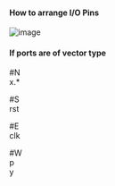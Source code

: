 #### How to arrange I/O Pins

![image](https://user-images.githubusercontent.com/98731221/230704185-9913c9a6-fa67-46d0-9933-114717a02dd0.png)


#### If ports are of vector type 

#N<br/>
x.*

#S<br/>
rst

#E<br/>
clk

#W<br/>
p<br/>
y

